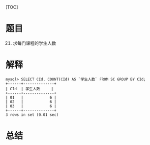 [TOC]

# 题目
21. 求每门课程的学生人数

# 解释

```mysql
mysql> SELECT CId, COUNT(CId) AS `学生人数` FROM SC GROUP BY CId;  
+------+--------------+
| CId  | 学生人数     |
+------+--------------+
| 01   |            6 |
| 02   |            6 |
| 03   |            6 |
+------+--------------+
3 rows in set (0.01 sec)
```





# 总结

